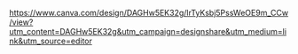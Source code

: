 https://www.canva.com/design/DAGHw5EK32g/lrTyKsbj5PssWeOE9m_CCw/view?utm_content=DAGHw5EK32g&utm_campaign=designshare&utm_medium=link&utm_source=editor
